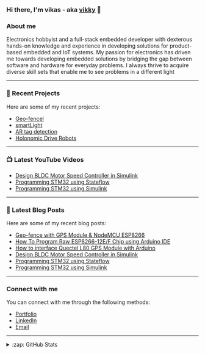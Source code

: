 ### Hi there, I'm vikas - aka [vikky](https://vikky.netlify.app/) 👋 

### About me

Electronics hobbyist and a full-stack embedded developer with dexterous hands-on
knowledge and experience in developing solutions for product-based embedded and
IoT systems. My passion for electronics has driven me towards developing embedded
solutions by bridging the gap between software and hardware for everyday
problems. I always thrive to acquire diverse skill sets that enable me to see problems in a different light

---

### 📌 Recent Projects

Here are some of my recent projects:
<!-- PROJECTS:START -->
- [Geo-fencel](https://github.com/dolendravikas/geoFence)
- [smartLight](https://github.com/dolendravikas/smartLight)
- [AR tag detection](https://drive.google.com/file/d/1oOOzPAjW3S5CY8tXPNfl7uq9TKJ5aOGR/view)
- [Holonomic Drive Robots](https://drive.google.com/file/d/1HPCnvw6isUG0pJ7ysILrxzPLbP5by8D7/view)
<!-- PROJECTS:END -->

---

### 📺 Latest YouTube Videos

<!-- YOUTUBE:START -->
- [Design BLDC Motor Speed Controller in Simulink](https://youtu.be/rCstGDb4R3M)
- [Programming STM32 using Stateflow](https://youtu.be/ycfvgREarTg)
- [Programming STM32 using Simulink](https://youtu.be/2U-6j9D-o9A)
<!-- YOUTUBE:END -->

---

### 📕 Latest Blog Posts

Here are some of my recent blog posts:
<!-- BLOG-POSTS:START -->
- [Geo-fence with GPS Module & NodeMCU ESP8266](https://how2electronics.com/geo-fence-with-gps-module-nodemcu-esp8266/)
- [How To Program Raw ESP8266-12E/F Chip using Arduino IDE](https://how2electronics.com/how-to-program-raw-esp8266-12e-f-chip-using-arduino-ide/)
- [How to interface Quectel L80 GPS Module with Arduino](https://how2electronics.com/how-to-interface-quectel-l80-gps-module-with-arduino/)
- [Design BLDC Motor Speed Controller in Simulink](https://matlabhelper.com/blog/simulink/bldc-motor-speed-controller-in-simulink/)
- [Programming STM32 using Stateflow](https://matlabhelper.com/blog/simulink/programming-stm32-using-stateflow/)
- [Programming STM32 using Simulink](https://matlabhelper.com/blog/simulink/programming-stm32-using-simulink/)
<!-- BLOG-POSTS:END -->

---

### Connect with me

You can connect with me through the following methods:

- [Portfolio](https://vikky.netlify.app)
- [LinkedIn](https://www.linkedin.com/in/dolendra-vikas-175451190/)
- [Email](mailto:8112001vikas@gmail.com)

---

<details>

  <summary>:zap: GitHub Stats</summary>
    <p aligh = "center">
        <img width="800" height="200" alt="My Github Stats" src="https://github-readme-stats.vercel.app/api?username=dolendravikas&show_icons=true&hide_border=true"/>
    </p>

</details>
